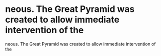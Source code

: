 # neous. The Great Pyramid was created to allow immediate intervention of the

neous. The Great Pyramid was created to allow immediate intervention of the